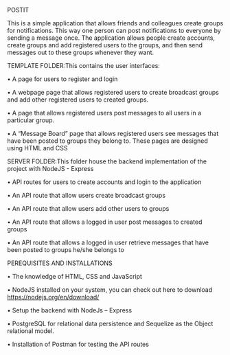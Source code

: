 POSTIT

  This is a simple application that allows friends and colleagues create groups for notifications. This way one person can post notifications to everyone by sending a message once. The application allows people create accounts, create groups and add registered users to the groups, and then send messages out to these groups whenever they want.

TEMPLATE FOLDER:This contains the user interfaces:

  •	A page for users to register and login
  
  •	A webpage page that allows registered users to create broadcast groups and add other registered users to created groups.
  
  •	A page that allows registered users post messages to all users in a particular group.
  
  •	A “Message Board” page that allows registered users see messages that have been posted to groups they belong to.
  These pages are designed using HTML and CSS 

SERVER FOLDER:This folder house the backend implementation of the project with NodeJS - Express

   •	API routes for users to create accounts and login to the application
   
   •	An API route that allow users create broadcast groups
   
   •	An API route that allow users add other users to groups
   
   •	An API route that allows a logged in user post messages to created groups
   
  •	An API route that allows a logged in user retrieve messages that have been posted to groups he/she belongs to


PEREQUISITES AND INSTALLATIONS

  •	The knowledge of HTML, CSS and JavaScript 
  
  •	NodeJS installed on your system, you can check out here to download https://nodejs.org/en/download/
  
  •	Setup the backend with NodeJs – Express
  
   •	PostgreSQL for relational data persistence and Sequelize as the Object relational model.
   
  •	Installation of Postman for testing the API routes


